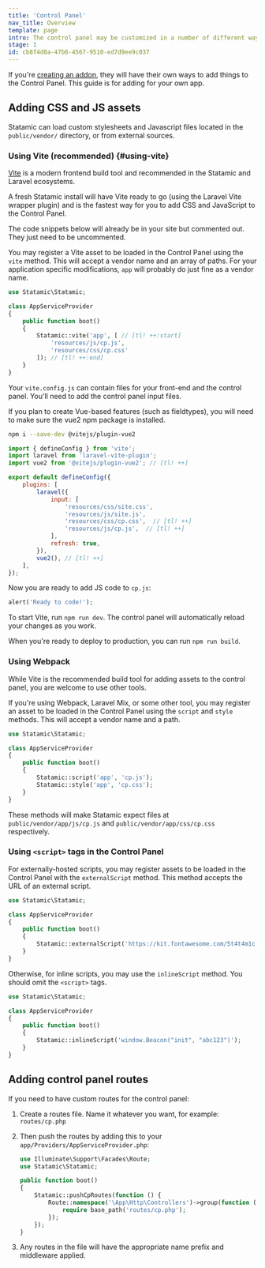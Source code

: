 ```yaml
---
title: 'Control Panel'
nav_title: Overview
template: page
intro: The control panel may be customized in a number of different ways. You may add new fieldtypes, widgets, a stylesheet, or maybe you just want to add some arbitrary Javascript.
stage: 1
id: cb8f4d8a-47b6-4567-9510-ed7d9ee9c037
---
```


If you're [creating an addon](/extending/addons), they will have their own ways to add things to the Control Panel. This guide is for adding for your own app.

## Adding CSS and JS assets

Statamic can load custom stylesheets and Javascript files located in the `public/vendor/` directory, or from external sources.

### Using Vite (recommended) {#using-vite}
[Vite](https://vite.dev/) is a modern frontend build tool and recommended in the Statamic and Laravel ecosystems.

A fresh Statamic install will have Vite ready to go (using the Laravel Vite wrapper plugin) and is the fastest way for you to add CSS and JavaScript to the Control Panel.

The code snippets below will already be in your site but commented out. They just need to be uncommented.

You may register a Vite asset to be loaded in the Control Panel using the `vite` method. This will accept a vendor name and an array of paths. For your application specific modifications, `app` will probably do just fine as a vendor name.

```php
use Statamic\Statamic;

class AppServiceProvider
{
    public function boot()
    {
        Statamic::vite('app', [ // [tl! ++:start]
            'resources/js/cp.js',
            'resources/css/cp.css'
        ]); // [tl! ++:end]
    }
}
```

Your `vite.config.js` can contain files for your front-end and the control panel. You'll need to add the control panel input files.

If you plan to create Vue-based features (such as fieldtypes), you will need to make sure the vue2 npm package is installed. 


```bash
npm i --save-dev @vitejs/plugin-vue2
```

``` js
import { defineConfig } from 'vite';
import laravel from 'laravel-vite-plugin';
import vue2 from '@vitejs/plugin-vue2'; // [tl! ++]

export default defineConfig({
    plugins: [
        laravel({
            input: [
                'resources/css/site.css',
                'resources/js/site.js',
                'resources/css/cp.css',  // [tl! ++]
                'resources/js/cp.js',  // [tl! ++]
            ],
            refresh: true,
        }),
        vue2(), // [tl! ++]
    ],
});
```

Now you are ready to add JS code to `cp.js`:

```php
alert('Ready to code!');
```

To start Vite, run `npm run dev`. The control panel will automatically reload your changes as you work. 

When you're ready to deploy to production, you can run `npm run build`. 

### Using Webpack

While Vite is the recommended build tool for adding assets to the control panel, you are welcome to use other tools.

If you're using Webpack, Laravel Mix, or some other tool, you may register an asset to be loaded in the Control Panel using the `script` and `style` methods. This will accept a vendor name and a path.


``` php
use Statamic\Statamic;

class AppServiceProvider
{
    public function boot()
    {
        Statamic::script('app', 'cp.js');
        Statamic::style('app', 'cp.css');
    }
}
```

These methods will make Statamic expect files at `public/vendor/app/js/cp.js` and `public/vendor/app/css/cp.css` respectively.

### Using `<script>` tags in the Control Panel

For externally-hosted scripts, you may register assets to be loaded in the Control Panel with the `externalScript` method. This method accepts the URL of an external script.


```php
use Statamic\Statamic;

class AppServiceProvider
{
    public function boot()
    {
        Statamic::externalScript('https://kit.fontawesome.com/5t4t4m1c.js');
    }
}
```

Otherwise, for inline scripts, you may use the `inlineScript` method. You should omit the `<script>` tags.

```php
use Statamic\Statamic;

class AppServiceProvider
{
    public function boot()
    {
        Statamic::inlineScript('window.Beacon("init", "abc123")');
    }
}
```


## Adding control panel routes

If you need to have custom routes for the control panel:

1. Create a routes file. Name it whatever you want, for example: `routes/cp.php`
2. Then push the routes by adding this to your `app/Providers/AppServiceProvider.php`:

    ```php
    use Illuminate\Support\Facades\Route;
    use Statamic\Statamic;

    public function boot()
    {
        Statamic::pushCpRoutes(function () {
            Route::namespace('\App\Http\Controllers')->group(function () {
                require base_path('routes/cp.php');
            });
        });
    }
    ```

3. Any routes in the file will have the appropriate name prefix and middleware applied.
